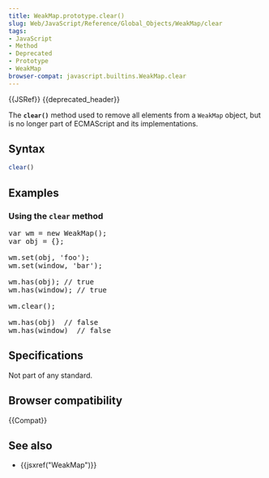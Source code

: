 ```yaml
---
title: WeakMap.prototype.clear()
slug: Web/JavaScript/Reference/Global_Objects/WeakMap/clear
tags:
- JavaScript
- Method
- Deprecated
- Prototype
- WeakMap
browser-compat: javascript.builtins.WeakMap.clear
---
```

{{JSRef}} {{deprecated_header}}

The **`clear()`** method used to remove all elements from a `WeakMap` object,
but is no longer part of ECMAScript and its implementations.

## Syntax

```js
clear()
```

## Examples

### Using the `clear` method

<pre class="brush: js;highlight:[10] example-bad">
var wm = new WeakMap();
var obj = {};

wm.set(obj, 'foo');
wm.set(window, 'bar');

wm.has(obj); // true
wm.has(window); // true

wm.clear();

wm.has(obj)  // false
wm.has(window)  // false
</pre>

## Specifications

Not part of any standard.

## Browser compatibility

{{Compat}}

## See also

- {{jsxref("WeakMap")}}
